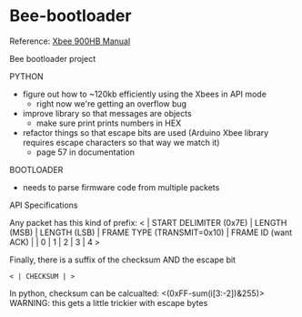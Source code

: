 Bee-bootloader
==============

Reference: [Xbee 900HB Manual](ftp://ftp1.digi.com/support/documentation/90002173_B.pdf)

Bee bootloader project

PYTHON
- figure out how to ~120kb efficiently using the Xbees in API mode
  - right now we're getting an overflow bug
- improve library so that messages are objects
  - make sure print prints numbers in HEX
- refactor things so that escape bits are used (Arduino Xbee library requires escape characters so that way we match it)
  - page 57 in documentation 

  
  
BOOTLOADER
- needs to parse firmware code from multiple packets


API Specifications

Any packet has this kind of prefix:
    <
| START DELIMITER (0x7E) | LENGTH (MSB) | LENGTH (LSB)     | FRAME TYPE (TRANSMIT=0x10) | FRAME ID (want ACK) | 
|           0            |      1       |        2         |            3               |          4
    >

Finally, there is a suffix of the checksum AND the escape bit

    < | CHECKSUM | >

In python, checksum can be calcualted: <(0xFF-sum(i[3:-2])&255)>
WARNING: this gets a little trickier with escape bytes 
